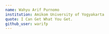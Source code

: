 ```yaml
---
name: Wahyu Arif Purnomo
institution: Amikom University of Yogyakarta
quote: I Can Get What You Get.
github_user: warifp
---
```

